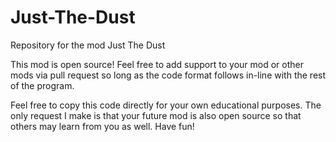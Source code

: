# Just-The-Dust
Repository for the mod Just The Dust

This mod is open source! Feel free to add support to your mod or other mods via pull request so long as the code format follows in-line with the rest of the program.


Feel free to copy this code directly for your own educational purposes. The only request I make is that your future mod is also open source so that others may learn from you as well. Have fun!
